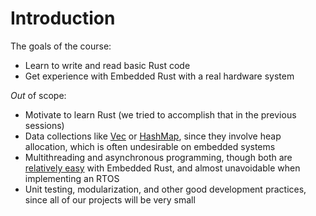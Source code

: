 # Introduction

The goals of the course:
+ Learn to write and read basic Rust code
+ Get experience with Embedded Rust with a real hardware system

_Out_ of scope:
+ Motivate to learn Rust (we tried to accomplish that in the previous sessions)
+ Data collections like [Vec](https://doc.rust-lang.org/std/vec/struct.Vec.html) or [HashMap](https://doc.rust-lang.org/stable/std/collections/struct.HashMap.html), since they involve heap allocation, which is often undesirable on embedded systems
+ Multithreading and asynchronous programming, though both are [relatively easy](https://docs.rust-embedded.org/book/concurrency/) with Embedded Rust, and almost unavoidable when implementing an RTOS
+ Unit testing, modularization, and other good development practices, since all of our projects will be very small
<!-- + Smart pointers like [Box](https://doc.rust-lang.org/std/boxed/struct.Box.html), for the same reason -->

<!-- What knowledge is expected: -->
<!-- + how stack/heap works -->
<!-- + UNIX shell (e.g. bash) ?????????? -->
<!-- + C++ experience is useful, as we will draw analogies and make comparisons from time to time -->
